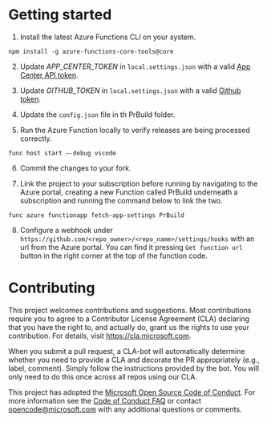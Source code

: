 
# Getting started

1. Install the latest Azure Functions CLI on your system. 
 
```npm install -g azure-functions-core-tools@core ```
 
2. Update _APP_CENTER_TOKEN_ in `local.settings.json` with a valid [App Center API token](https://appcenter.ms/settings/apitokens).

3. Update _GITHUB_TOKEN_ in `local.settings.json` with a valid [Github token](https://github.com/settings/tokens).

4. Update the `config.json` file in th PrBuild folder.

5. Run the Azure Function locally to verify releases are being processed correctly.

```func host start –-debug vscode```

6. Commit the changes to your fork.

7. Link the project to your subscription before running by navigating to the Azure portal, creating a new Function called PrBuild underneath a subscription and running the command below to link the two.

```func azure functionapp fetch-app-settings PrBuild ```

8. Configure a webhook under `https://github.com/<repo_owner>/<repo_name>/settings/hooks` with an url from the Azure portal. You can find it pressing `Get function url` button in the right corner at the top of the function code.

# Contributing

This project welcomes contributions and suggestions.  Most contributions require you to agree to a
Contributor License Agreement (CLA) declaring that you have the right to, and actually do, grant us
the rights to use your contribution. For details, visit https://cla.microsoft.com.

When you submit a pull request, a CLA-bot will automatically determine whether you need to provide
a CLA and decorate the PR appropriately (e.g., label, comment). Simply follow the instructions
provided by the bot. You will only need to do this once across all repos using our CLA.

This project has adopted the [Microsoft Open Source Code of Conduct](https://opensource.microsoft.com/codeofconduct/).
For more information see the [Code of Conduct FAQ](https://opensource.microsoft.com/codeofconduct/faq/) or
contact [opencode@microsoft.com](mailto:opencode@microsoft.com) with any additional questions or comments.
